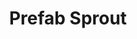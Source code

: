 ---
title: "Prefab Sprout"
summary: "Prefab Sprout are an English pop band from Witton Gilbert, County Durham who rose to fame during the 1980s. Formed in 1978 by brothers Paddy and Martin McAloon and joined by vocalist, guitarist and keyboard player Wendy Smith in 1982, they released their debut album Swoon to critical acclaim in 1984. Their subsequent albums, including 1985's Steve McQueen and 1990's Jordan: The Comeback, have been described by Paul Lester of The Guardian as \"some of the most beautiful and intelligent records of their era\". Frontman Paddy McAloon is regarded as one of the great songwriters of his time and the band have been credited with producing some of the \"most beloved\" pop music of the 1980s and 1990s.Nine of their albums reached the Top 40 in the UK Albums Chart and one of their singles, \"The King of Rock 'n' Roll\", peaked at number seven in the UK Singles Chart. The band's other popular songs include \"When Love Breaks Down\" and \"Cars and Girls\". In recent years, Paddy McAloon has retained the Prefab Sprout name as a solo project."
image: "prefab-sprout.jpg"
apple_music_artist_url: "https://music.apple.com/gb/artist/prefab-sprout/548553"
wikipedia_url: "https://en.wikipedia.org/wiki/Prefab_Sprout"
---